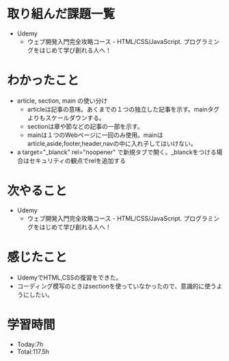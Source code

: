 # 取り組んだ課題一覧
- Udemy
  - ウェブ開発入門完全攻略コース - HTML/CSS/JavaScript. プログラミングをはじめて学び創れる人へ！

# わかったこと
- article, section, main の使い分け
  - articleは記事の意味。あくまでの１つの独立した記事を示す。mainタグよりもスケールダウンする。
  - sectionは章や節などの記事の一部を示す。
  - mainは１つのWebページに一回のみ使用。mainはarticle,aside,footer,header,navの中に入れ子してはいけない。
- a target="_blanck" rel="noopener" で新規タブで開く。_blanckをつける場合はセキュリティの観点でrelを追加する
 
# 次やること
- Udemy
  - ウェブ開発入門完全攻略コース - HTML/CSS/JavaScript. プログラミングをはじめて学び創れる人へ！

# 感じたこと
- UdemyでHTML,CSSの復習をできた。
- コーディング模写のときはsectionを使っていなかったので、意識的に使うようにしたい。

# 学習時間
- Today:7h
- Total:117.5h
